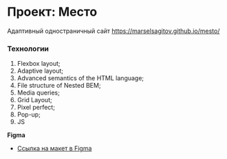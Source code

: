 # Проект: Место

Адаптивный одностраничный сайт https://marselsagitov.github.io/mesto/

### Технологии

1. Flexbox layout;
2. Adaptive layout;
3. Advanced semantics of the HTML language;
4. File structure of Nested BEM;
5. Media queries;
6. Grid Layout;
7. Pixel perfect;
8. Pop-up;
9. JS


**Figma**

* [Ссылка на макет в Figma](https://www.figma.com/file/2cn9N9jSkmxD84oJik7xL7/JavaScript.-Sprint-4?node-id=0%3A1)


